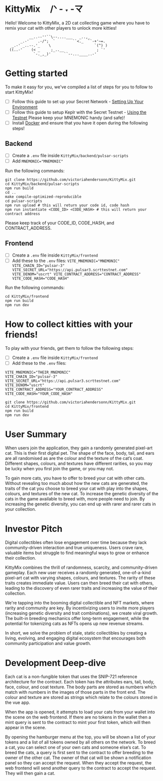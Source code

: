 # KittyMix ㅤ/ᐠ - ˕ -マ

Hello! Welcome to KittyMix, a 2D cat collecting game where you have to remix your cat with other players to unlock more kitties!
```
           __..--''``\--....___   _..,_
       _.-'    .-/";  `        ``<._  ``-+'~=.
   _.-' _..--.'_    \                    `(^) )
  ((..-'    (< _     ;_..__               ; `'  
             `-._,_)'      ``--...____..-'
```

# Getting started

To make it easy for you, we've compiled a list of steps for you to follow to start KittyMix!

- [ ] Follow this guide to set up your Secret Network - [Setting Up Your Environment](https://docs.scrt.network/secret-network-documentation/development/readme-1/setting-up-your-environment)
- [ ] Follow this guide to setup Keplr with the Secret Testnet - [Using the Testnet](https://docs.scrt.network/secret-network-documentation/overview-ecosystem-and-technology/secret-network-overview/testnet)
      Please keep your MNEMONIC handy (and safe)!
- [ ] Install [Docker](https://docs.docker.com/desktop/) and ensure that you have it open during the following steps!

## Backend 

- [ ] Create a `.env` file inside `KittyMix/backend/pulsar-scripts`
- [ ] Add `MNEMONIC="MNEMONIC"`

Run the following commands:
```
git clone https://github.com/victoriahendersonn/KittyMix.git
cd KittyMix/backend/pulsar-scripts
npm run build
cd ..
make compile-optimized-reproducible
cd pulsar-scripts
npm run upload # this will return your code id, code hash
npm run instantiate <CODE_ID> <CODE_HASH> # this will return your contract address
```

Please keep track of your CODE_ID, CODE_HASH, and CONTRACT_ADDRESS.

## Frontend

- [ ] Create a `.env` file inside `KittyMix/frontend`
- [ ] Add these to the `.env` files:
      ```
      VITE_MNEMONIC="MNEMONIC"
      VITE_CHAIN_ID="pulsar-3"
      VITE_SECRET_URL="https://api.pulsar3.scrttestnet.com"
      VITE_DENOM="uscrt"
      VITE_CONTRACT_ADDRESS="CONTRACT_ADDRESS"
      VITE_CODE_HASH="CODE_HASH"
      ```
       
Run the following commands:
```
cd KittyMix/frontend
npm run build
npm run dev
```

# How to collect kitties with your friends!
To play with your friends, get them to follow the following steps:
- [ ] Create a `.env` file inside `KittyMix/frontend`
- [ ] Add these to the `.env` files:
```
VITE_MNEMONIC="THEIR_MNEMONIC"
VITE_CHAIN_ID="pulsar-3"
VITE_SECRET_URL="https://api.pulsar3.scrttestnet.com"
VITE_DENOM="uscrt"
VITE_CONTRACT_ADDRESS="YOUR_CONTRACT_ADDRESS"
VITE_CODE_HASH="YOUR_CODE_HASH"
```

```
git clone https://github.com/victoriahendersonn/KittyMix.git
cd KittyMix/frontend
npm run build
npm run dev
```

# User Summary
When users join the application, they gain a randomly generated pixel-art cat. This is their first digital pet. The shape of the face, body, tail, and ears are all randomised as are the colour and the texture of the cat’s coat. Different shapes, colours, and textures have different rarities, so you may be lucky when you first join the game, or you may not. 

To gain more cats, you have to offer to breed your cat with other cats. Without revealing too much about how the new cats are generated, the traits of the cat you choose to breed your cat with play into the shapes, colours, and textures of the new cat. To increase the genetic diversity of the cats in the game available to breed with, more people need to join. By increasing the genetic diversity, you can end up with rarer and rarer cats in your collection.

# Investor Pitch
Digital collectibles often lose engagement over time because they lack community-driven interaction and true uniqueness. Users crave rare, valuable items but struggle to find meaningful ways to grow or enhance their collection.

KittyMix combines the thrill of randomness, scarcity, and community-driven gameplay. Each new user receives a randomly generated, one-of-a-kind pixel-art cat with varying shapes, colours, and textures. The rarity of these traits creates immediate value. Users can then breed their cat with others, leading to the discovery of even rarer traits and increasing the value of their collection.

We're tapping into the booming digital collectible and NFT markets, where rarity and community are key. By incentivizing users to invite more players (increasing genetic diversity and trait combinations), we create viral growth. The built-in breeding mechanics offer long-term engagement, while the potential for tokenizing cats as NFTs opens up new revenue streams.

In short, we solve the problem of stale, static collectibles by creating a living, evolving, and engaging digital ecosystem that encourages both community participation and value growth.

# Development Deep-dive
Each cat is a non-fungible token that uses the SNIP-721 reference architecture for the contract. Each token has the attributes ears, tail, body, face, colour, and coat texture. The body parts are stored as numbers which match with numbers in the images of those parts in the front end. The colour and texture are stored as strings which relate to the colours stored in the vue app.

When the app is opened, it attempts to load your cats from your wallet into the scene on the web frontend. If there are no tokens in the wallet then a mint query is sent to the contract to mint your first token, which will then appear in the scene.

By opening the hamburger menu at the top, you will be shown a list of your tokens and a list of all tokens owned by all others on the network. To breed a cat, you can select one of your own cats and someone else’s cat. To breed the cats, a query is first sent to the contract to offer breeding to the owner of the other cat. The owner of that cat will be shown a notification panel so they can accept the request. When they accept the request, the web frontend will send another query to the contract to accept the request. They will then gain a cat.


